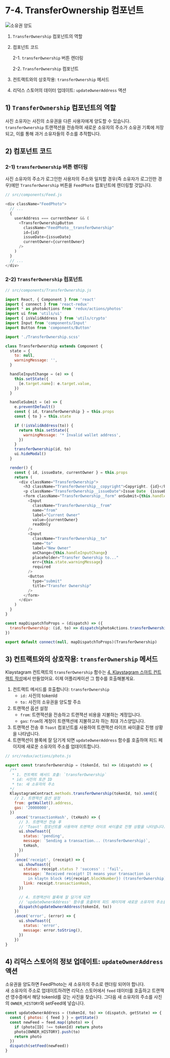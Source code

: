 # 7-4. TransferOwnership 컴포넌트

![소유권 양도](../images/klaystagram-transferownership.png)

1. `TransferOwnership` 컴포넌트의 역할
2. 컴포넌트 코드
    
    2-1. `transferOwnership` 버튼 렌더링
    
    2-2. `TransferOwnership` 컴포넌트

3. 컨트랙트와의 상호작용: `transferOwnership` 메서드

4. 리덕스 스토어의 데이터 업데이트: `updateOwnerAddress` 액션 

## 1\) `TransferOwnership` 컴포넌트의 역할

사진 소유자는 사진의 소유권을 다른 사용자에게 양도할 수 있습니다. `transferOwnership` 트랜잭션을 전송하여 새로운 소유자의 주소가 소유권 기록에 저장되고, 이를 통해 과거 소유자들의 주소를 추적합니다.

## 2\) 컴포넌트 코드

### 2-1\) `transferOwnership` 버튼 렌더링

사진 소유자의 주소가 로그인한 사용자의 주소와 일치할 경우\(즉 소유자가 로그인한 경우\)에만 `TransferOwnership` 버튼을 `FeedPhoto` 컴포넌트에 렌더링할 것입니다. 

```javascript
// src/components/Feed.js

<div className="FeedPhoto">
  // ...
  {
    userAddress === currentOwner && (
      <TransferOwnershipButton
        className="FeedPhoto__transferOwnership"
        id={id}
        issueDate={issueDate}
        currentOwner={currentOwner}
      />
    )
  }
  // ...
</div>
```

### 2-2\) `TransferOwnership` 컴포넌트

```javascript
// src/components/TransferOwnership.js

import React, { Component } from 'react'
import { connect } from 'react-redux'
import * as photoActions from 'redux/actions/photos'
import ui from 'utils/ui'
import { isValidAddress } from 'utils/crypto'
import Input from 'components/Input'
import Button from 'components/Button'

import './TransferOwnership.scss'

class TransferOwnership extends Component {
  state = {
    to: null,
    warningMessage: '',
  }

  handleInputChange = (e) => {
    this.setState({
      [e.target.name]: e.target.value,
    })
  }

  handleSubmit = (e) => {
    e.preventDefault()
    const { id, transferOwnership } = this.props
    const { to } = this.state

    if (!isValidAddress(to)) {
      return this.setState({
        warningMessage: '* Invalid wallet address',
      })
    }
    transferOwnership(id, to)
    ui.hideModal()
  }

  render() {
    const { id, issueDate, currentOwner } = this.props
    return (
      <div className="TransferOwnership">
        <h3 className="TransferOwnership__copyright">Copyright. {id}</h3>
        <p className="TransferOwnership__issueDate">Issue Date  {issueDate}</p>
        <form className="TransferOwnership__form" onSubmit={this.handleSubmit}>
          <Input
            className="TransferOwnership__from"
            name="from"
            label="Current Owner"
            value={currentOwner}
            readOnly
          />
          <Input
            className="TransferOwnership__to"
            name="to"
            label="New Owner"
            onChange={this.handleInputChange}
            placeholder="Transfer Ownership to..."
            err={this.state.warningMessage}
            required
          />
          <Button
            type="submit"
            title="Transfer Ownership"
          />
        </form>
      </div>
    )
  }
}

const mapDispatchToProps = (dispatch) => ({
  transferOwnership: (id, to) => dispatch(photoActions.transferOwnership(id, to)),
})

export default connect(null, mapDispatchToProps)(TransferOwnership)
```

## 3\) 컨트랙트와의 상호작용: `transferOwnership` 메서드

Klaystagram 컨트랙트의 `transferOwnership` 함수는 [4. Klaystagram 스마트 컨트랙트 작성](../4.-write-klaystagram-smart-contract.md)에서 만들었어요. 이제 어플리케이션 그 함수를 호출해볼게요.

1. 컨트랙트 메서드를 호출합니다: `transferOwnership`  
   * `id:` 사진의 tokenId
   * `to:` 사진의 소유권을 양도할 주소
2. 트랜잭션 옵션 설정 
   * `from`: 트랜잭션을 전송하고 트랜잭션 비용을 지불하는 계정입니다. 
   * `gas`: `from`의 계정이 트랜잭션에 지불하고자 하는 최대 가스양입니다.
3. 트랜잭션 전송 후 `Toast` 컴포넌트를 사용하여 트랜잭션 라이프 싸이클로 진행 상황을 나타냅니다.
4. 트랜잭션이 블록에 잘 담기게 되면 `updateOwnerAddress` 함수를 호출하여 피드 페이지에 새로운 소유자의 주소를 업데이트합니다.

```javascript
// src/redux/actions/photo.js

export const transferOwnership = (tokenId, to) => (dispatch) => {
  /** 
   * 1. 컨트랙트 메서드 호출: `transferOwnership`
   * id: 사진의 토큰 ID
   * to: 새 소유자의 주소
  */
  KlaystagramContract.methods.transferOwnership(tokenId, to).send({
    // 2. 트랜잭션 옵션 설정
    from: getWallet().address,
    gas: '20000000',
  })
    .once('transactionHash', (txHash) => {
      // 3. 트랜잭션 전송 후 
      // 'Toast' 컴포넌트를 사용하여 트랜잭션 라이프 싸이클로 진행 상황을 나타냅니다.
      ui.showToast({
        status: 'pending',
        message: `Sending a transaction... (transferOwnership)`,
        txHash,
      })
    })
    .once('receipt', (receipt) => {
      ui.showToast({
        status: receipt.status ? 'success' : 'fail',
        message: `Received receipt! It means your transaction is
          in klaytn block (#${receipt.blockNumber}) (transferOwnership)`,
        link: receipt.transactionHash,
      })

      // 4. 트랜잭션이 블록에 잘 담기게 되면
      // 'updateOwnerAddress' 함수를 호출하여 피드 페이지에 새로운 소유자의 주소를 업데이트합니다.
      dispatch(updateOwnerAddress(tokenId, to))
    })
    .once('error', (error) => {
      ui.showToast({
        status: 'error',
        message: error.toString(),
      })
    })
}
```

## 4\) 리덕스 스토어의 정보 업데이트: `updateOwnerAddress` 액션

소유권을 양도하면 FeedPhoto는 새 소유자의 주소로 렌더링 되어야 합니다.  
새 소유자의 주소로 업데이트하려면 리덕스 스토어에서 `feed` 데이터를 호출하고 트랜잭션 영수증에서 해당 tokenId를 갖는 사진을 찾습니다. 그다음 새 소유자의 주소를 사진의 `OWNER_HISTORY`와 setFeed에 넣습니다.

```javascript
const updateOwnerAddress = (tokenId, to) => (dispatch, getState) => {
  const { photos: { feed } } = getState()
  const newFeed = feed.map((photo) => {
    if (photo[ID] !== tokenId) return photo
    photo[OWNER_HISTORY].push(to)
    return photo
  })
  dispatch(setFeed(newFeed))
}
```